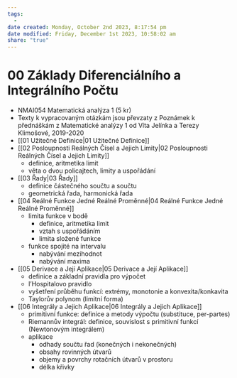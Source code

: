 ```yaml
---
tags:
  - 
date created: Monday, October 2nd 2023, 8:17:54 pm
date modified: Friday, December 1st 2023, 10:58:02 am
share: "true"
---
```


# 00 Základy Diferenciálního a Integrálního Počtu

- NMAI054 Matematická analýza 1 (5 kr)
- Texty k vypracovaným otázkám jsou převzaty z Poznámek k přednáškám z Matematické analýzy 1 od Víta Jelínka a Terezy Klimošové, 2019-2020
- [[01 Užitečné Definice|01 Užitečné Definice]]
- [[02 Posloupnosti Reálných Čísel a Jejich Limity|02 Posloupnosti Reálných Čísel a Jejich Limity]]
    - definice, aritmetika limit
    - věta o dvou policajtech, limity a uspořádání
- [[03 Řady|03 Řady]]
    - definice částečného součtu a součtu
    - geometrická řada, harmonická řada
- [[04 Reálné Funkce Jedné Reálné Proměnné|04 Reálné Funkce Jedné Reálné Proměnné]]
    - limita funkce v bodě
       - definice, aritmetika limit
       - vztah s uspořádáním
       - limita složené funkce
    - funkce spojité na intervalu
       - nabývání mezihodnot
       - nabývání maxima
- [[05 Derivace a Její Aplikace|05 Derivace a Její Aplikace]]
    - definice a základní pravidla pro výpočet
    - l’Hospitalovo pravidlo
    - vyšetření průběhu funkcí: extrémy, monotonie a konvexita/konkavita
    - Taylorův polynom (limitní forma)
- [[06 Integrály a Jejich Aplikace|06 Integrály a Jejich Aplikace]]
    - primitivní funkce: definice a metody výpočtu (substituce, per-partes)
    - Riemannův integrál: definice, souvislost s primitivní funkcí (Newtonovým integrálem)
    - aplikace
       - odhady součtu řad (konečných i nekonečných)
       - obsahy rovinných útvarů
       - objemy a povrchy rotačních útvarů v prostoru
       - délka křivky